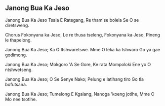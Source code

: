 ## Janong Bua Ka Jeso

Janong Bua Ka Jeso Tsala E Rategang,
Re thamise bolela Se O se diretsweng.

Chorus
Fokonyana ka Jeso, Le re thusa tseleng,
Fokonyana ka Jeso, Pineng le thapelong.

Janong Bua Ka Jeso; Ka O Itshwaretswe.
Mme O leka ka tshwaro Go ya gae godimong.

Janong Bua Ka Jeso; Mokgoro 'A Se Gore,
Ke rata Mompoloki Ene yo O ntshwetseng.

Janong Bua Ka Jeso; O Se Senye Nako;
Pelung e latlhang tiro Go tla bofutsana.

Janong Bua Ka Jeso; Tumelong E Kgalang,
Nanoga 'koeng jotlhe, Mme O Mo nee tsotlhe.

